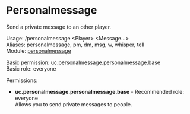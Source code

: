 Personalmessage
====
Send a private message to an other player.

Usage: /personalmessage \<Player\> \<Message…\><br>
Aliases: personalmessage, pm, dm, msg, w, whisper, tell<br>
Module: [personalmessage](../modules/personalmessage.md)<br>

Basic permission: uc.personalmessage.personalmessage.base<br>
Basic role: everyone<br>

Permissions: <br>
* **uc.personalmessage.personalmessage.base** - Recommended role: everyone<br>Allows you to send private messages to people.

